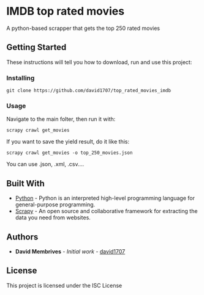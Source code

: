 # IMDB top rated movies
A python-based scrapper that gets the top 250 rated movies

## Getting Started
These instructions will tell you how to download, run and use this project:

### Installing

```
git clone https://github.com/david1707/top_rated_movies_imdb
```

### Usage

Navigate to the main folter, then run it with:
```
scrapy crawl get_movies
```

If you want to save the yield result, do it like this:

```
scrapy crawl get_movies -o top_250_movies.json
```

You can use .json, .xml, .csv....


## Built With

* [Python](https://www.python.org/) - Python is an interpreted high-level programming language for general-purpose programming.
* [Scrapy](https://scrapy.org/) - An open source and collaborative framework for extracting the data you need from websites.

## Authors

* **David Membrives** - *Initial work* - [david1707](https://github.com/david1707)


## License

This project is licensed under the ISC License